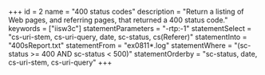 +++
id = 2
name = "400 status codes"
description = "Return a listing of Web pages, and referring pages, that returned a 400 status code."
keywords = ["iisw3c"]
statementParameters = "-rtp:-1"
statementSelect = "cs-uri-stem, cs-uri-query, date, sc-status, cs(Referer)"
statementInto = "400sReport.txt"
statementFrom = "ex0811*.log"
statementWhere = "(sc-status >= 400 AND sc-status < 500)"
statementOrderby = "sc-status, date, cs-uri-stem, cs-uri-query"
+++

